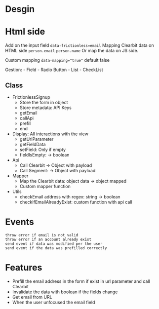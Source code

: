 # Desgin

# Html side

Add on the input field `data-frictionless=email`
Mapping Clearbit data on HTML side
	`person.email`
	`person.name`
Or map the data on JS side.

Custom mapping `data-mapping="true"` default false

Gestion:
	- Field
	- Radio Button
	- List
	- CheckList

## Class

- FrictionlessSignup
	- Store the form in object
	- Store metadata: API Keys
	- getEmail
	- callApi
	- prefill
	- end
- Display: All interactions with the view
	<!-- - prefill -->
	- getUrlParameter
	- getFieldData
	- setField: Only if empty
	- fieldIsEmpty: -> boolean
- Api
	- Call Clearbit -> Object with payload
	- Call Segment: -> Object with payload
- Mapper
	- Map the Clearbit data: object data -> object mapped
	- Custom mapper function
- Utils
	- checkEmail address with regex: string -> boolean
	- checkIfEmailAlreadyExist: custom function with api call

# Events

	throw error if email is not valid
	throw error if an account already exist
	send event if data was modified per the user
	send event if the data was prefilled correctly

# Features

- Prefill the email address in the form if exist in url parameter and call Clearbit
- Invalidate the data with boolean if the fields change
- Get email from URL
- When the user unfocused the email field
